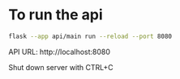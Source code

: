 # To run the api

```bash
flask --app api/main run --reload --port 8080
```

API URL: http://localhost:8080

Shut down server with CTRL+C
